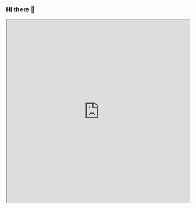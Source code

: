 ### Hi there 👋

<!--
**wis/wis** is a ✨ _special_ ✨ repository because its `README.md` (this file) appears on your GitHub profile.

Here are some ideas to get you started:

- 🔭 I’m currently working on ...
- 🌱 I’m currently learning ...
- 👯 I’m looking to collaborate on ...
- 🤔 I’m looking for help with ...
- 💬 Ask me about ...
- 📫 How to reach me: ...
- 😄 Pronouns: ...
- ⚡ Fun fact: ...
-->


<svg width="500" height="500" xmlns="http://www.w3.org/2000/svg" xmlns:xhtml="http://www.w3.org/1999/xhtml">
  <foreignObject width="100%" height="100%">
    <body xmlns="http://www.w3.org/1999/xhtml">
      <iframe src="https://example.com" width="100%" height="100%"></iframe>
    </body>
  </foreignObject>
</svg>
